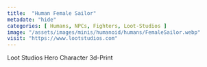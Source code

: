 ```yaml
---
title:  "Human Female Sailor"
metadate: "hide"
categories: [ Humans, NPCs, Fighters, Loot-Studios ]
image: "/assets/images/minis/humanoid/humans/FemaleSailor.webp"
visit: "https://www.lootstudios.com"
---
```

Loot Studios Hero Character 3d-Print